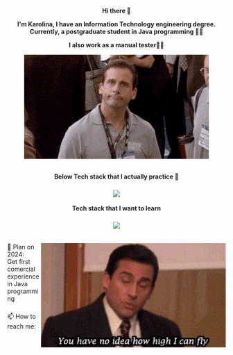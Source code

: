                      
<p align="center"><b>Hi there 👋</b></p>
<p align="center"><b>I'm Karolina, I have an Information Technology engineering degree. Currently, a postgraduate student in Java programming 👩‍🎓</b></p>
<p align="center"><b>I also work as a manual tester🔎🐞</b></p>



<p align="center">
  <img src="GIF.gif" alt="animated" />
</p>

##

<p align="center"><b>Below Tech stack that I actually practice 🌱</b></p>

###

<p align="center">
  <a href="https://skillicons.dev">
    <img src="https://skillicons.dev/icons?i=docker,git,gradle,java,linux,maven,mongodb,mysql,postgres,postman,spring" />
  </a>
</p>

<p align="center"><b>Tech stack that I want to learn</b></p>

###

<p align="center">
  <a href="https://skillicons.dev">
    <img src="https://skillicons.dev/icons?i=jenkins,aws,kafka,kotlin,rabbitmq,redis&theme=light" />
  </a>
</p>  

##
  
<img align="right" src="scott.gif"  />

📆 Plan on 2024:  
Get first comercial experience in Java programming  

###

📫 How to reach me:
<!--
**KarolinaNPRCZ/KarolinaNPRCZ** is a ✨ _special_ ✨ repository because its `README.md` (this file) appears on your GitHub profile.

Here are some ideas to get you started:

- 🔭 I’m currently working on ...
- 🌱 I’m currently learning ...
- 👯 I’m looking to collaborate on ...
- 🤔 I’m looking for help with ...
- 💬 Ask me about ...
-  ...
- 😄 Pronouns: ...
- ⚡ Fun fact: ...
-->
